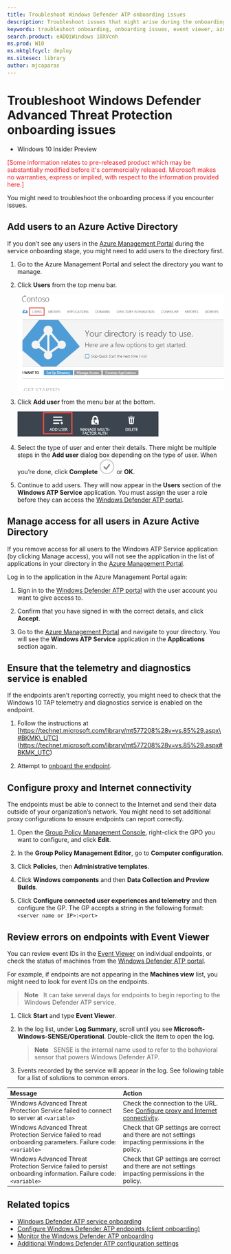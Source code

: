 ```yaml
---
title: Troubleshoot Windows Defender ATP onboarding issues
description: Troubleshoot issues that might arise during the onboarding of endpoints or to the Windows Defender ATP service.
keywords: troubleshoot onboarding, onboarding issues, event viewer, azure management portal, data collection and preview builds
search.product: eADQiWindows 10XVcnh 
ms.prod: W10
ms.mktglfcycl: deploy
ms.sitesec: library
author: mjcaparas
---
```


# Troubleshoot Windows Defender Advanced Threat Protection onboarding issues 

- Windows 10 Insider Preview

<span style="color:#ED1C24;">[Some information relates to pre-released product which may be substantially modified before it's commercially released. Microsoft makes no warranties, express or implied, with respect to the information provided here.]</span>

You might need to troubleshoot the onboarding process if you encounter issues.

## Add users to an Azure Active Directory
If you don’t see any users in the [Azure Management Portal](https://manage.windowsazure.com/) during the service onboarding stage, you might need to add users to the directory first.

1.  Go to the Azure Management Portal and select the directory you want to manage.

2.  Click **Users** from the top menu bar.
    
    ![Example Azure Management Portal organization](images/contoso-users.png)

3.  Click **Add user** from the menu bar at the bottom.

    ![Add user menu](images/add-user.png)

4.  Select the type of user and enter their details. There might be multiple steps in the **Add user** dialog box depending on the type of user. When you’re done, click **Complete** ![Check icon](images/check-icon.png) or **OK**.

5.  Continue to add users. They will now appear in the **Users** section of the **Windows ATP Service** application. You must assign the user a role before they can access the [Windows Defender ATP portal](https://seville.windows.com/).

## Manage access for all users in Azure Active Directory
If you remove access for all users to the Windows ATP Service application (by clicking Manage access), you will not see the application in the list of applications in your directory in the [Azure Management Portal](https://manage.windowsazure.com/).

Log in to the application in the Azure Management Portal again:

1.  Sign in to the [Windows Defender ATP portal](https://seville.windows.com/) with the user account you want to give access to.

2.  Confirm that you have signed in with the correct details, and click **Accept**.

3.  Go to the [Azure Management Portal](https://manage.windowsazure.com/) and navigate to your directory. You will see the **Windows ATP Service** application in the **Applications** section again.

## Ensure that the telemetry and diagnostics service is enabled

If the endpoints aren’t reporting correctly, you might need to check that the Windows 10 TAP telemetry and diagnostics service is enabled on the endpoint.

1.  Follow the instructions at
    [https://technet.microsoft.com/library/mt577208%28v=vs.85%29.aspx\#BKMK\_UTC] (https://technet.microsoft.com/library/mt577208%28v=vs.85%29.aspx#BKMK_UTC)

2.  Attempt to [onboard the endpoint](onboard-configure-windows-advanced-threat-protection.md#onboard-endpoints-and-set-up-the-windows-defender-atp-user-access).

## Configure proxy and Internet connectivity

The endpoints must be able to connect to the Internet and send their data outside of your organization’s network. You might need to set additional proxy configurations to ensure endpoints can report correctly.

1.  Open the [Group Policy Management Console](https://technet.microsoft.com/en-us/library/cc731212.aspx), right-click the GPO you want to configure, and click **Edit**.

2.  In the **Group Policy Management Editor**, go to **Computer configuration**.

3.  Click **Policies**, then **Administrative templates**.

4.  Click **Windows components** and then **Data Collection and Preview Builds**.

5.  Click **Configure connected user experiences and telemetry** and then
    configure the GP. The GP accepts a string in the following format:
    ```<server name or IP>:<port>```

## Review errors on endpoints with Event Viewer

You can review event IDs in the [Event Viewer](https://msdn.microsoft.com/en-US/library/aa745633(v=bts.10).aspx) on individual endpoints, or check the status of machines from the [Windows Defender ATP portal](https://seville.windows.com/).

For example, if endpoints are not appearing in the **Machines view** list, you might need to look for event IDs on the endpoints.

> **Note**&nbsp;&nbsp; It can take several days for endpoints to begin reporting to the Windows Defender ATP service.

1.  Click **Start** and type **Event Viewer**.

2.  In the log list, under **Log Summary**, scroll until you see **Microsoft-Windows-SENSE/Operational**. Double-click the item to
    open the log.

    > **Note**&nbsp;&nbsp; SENSE is the internal name used to refer to the behavioral sensor that powers Windows Defender ATP.

3.  Events recorded by the service will appear in the log. See following table for a list of solutions to common errors.

Message | Action
:---|:---
Windows Advanced Threat Protection Service failed to connect to server at ```<variable>``` | Check the connection to the URL. See [Configure proxy and Internet connectivity](#configure-proxy-and-Internet-connectivity). 
  Windows Advanced Threat Protection Service failed to read onboarding parameters. Failure code: ```<variable>``` | Check that GP settings are correct and there are not settings impacting permissions in the policy. 
Windows Advanced Threat Protection Service failed to persist onboarding information. Failure code: ```<variable>``` | Check that GP settings are correct and there are not settings impacting permissions in the policy.


## Related topics
- [Windows Defender ATP service onboarding](service-onboarding-windows-advanced-threat-protection.md)
- [Configure Windows Defender ATP endpoints (client onboarding)](configure-endpoints-windows-advanced-threat-protection.md)
- [Monitor the Windows Defender ATP onboarding](monitor-onboarding-windows-advanced-threat-protection.md)
- [Additional Windows Defender ATP configuration settings](additional-configuration-windows-advanced-threat-protection.md)
